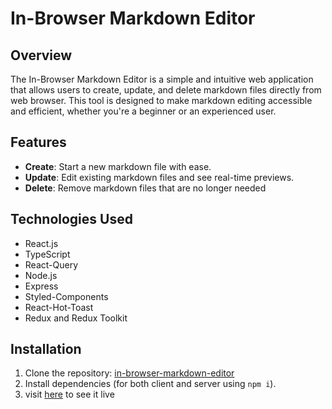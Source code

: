 # In-Browser Markdown Editor

## Overview

The In-Browser Markdown Editor is a simple and intuitive web application that allows users to create, update, and delete markdown files directly from web browser. This tool is designed to make markdown editing accessible and efficient, whether you're a beginner or an experienced user.

## Features

- **Create**: Start a new markdown file with ease.
- **Update**: Edit existing markdown files and see real-time previews.
- **Delete**: Remove markdown files that are no longer needed

## Technologies Used

- React.js
- TypeScript
- React-Query
- Node.js
- Express
- Styled-Components
- React-Hot-Toast
- Redux and Redux Toolkit

## Installation

1. Clone the repository: [in-browser-markdown-editor](https://github.com/KPrince-coder/in-browser-markdown-editor)
2. Install dependencies (for both client and server using `npm i`).
3. visit [here](https://in-browser-markdown-editor-ochre.vercel.app/) to see it live
